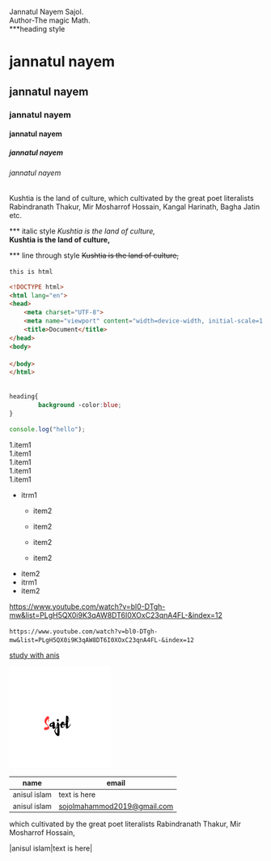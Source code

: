 Jannatul Nayem Sajol.  
Author-The magic Math.  
***heading style
# jannatul nayem
## jannatul nayem
### jannatul nayem
#### jannatul nayem
##### jannatul nayem
###### jannatul nayem
  
<p>Kushtia is the land of culture, which cultivated by the great poet literalists Rabindranath Thakur, Mir Mosharrof Hossain, Kangal Harinath, Bagha Jatin etc.</p>  

*** italic style
<i>Kushtia is the land of culture,</i>  
__Kushtia is the land of culture,__   

*** line through style
~~Kushtia is the land of culture,~~

`this is html`
```html
<!DOCTYPE html>
<html lang="en">
<head>
    <meta charset="UTF-8">
    <meta name="viewport" content="width=device-width, initial-scale=1.0">
    <title>Document</title>
</head>
<body>
    
</body>
</html>
```
```CSS

heading{
        background -color:blue;
}
```
```javascript
console.log("hello");

```

1.item1      
1.item1   
1.item1  
1.item1  
1.item1  

- itrm1 
  - item2 
   - item2 
    - item2 

    - item2 
- item2
- itrm1  
- item2  

https://www.youtube.com/watch?v=bl0-DTgh-mw&list=PLgH5QX0i9K3qAW8DT6I0XOxC23qnA4FL-&index=12


`https://www.youtube.com/watch?v=bl0-DTgh-mw&list=PLgH5QX0i9K3qAW8DT6I0XOxC23qnA4FL-&index=12`

[study with anis](https://www.youtube.com/watch?v=bl0-DTgh-mw&list=PLgH5QX0i9K3qAW8DT6I0XOxC23qnA4FL-&index=12)




<!-- ![profile](Sajol.png) -->

<img src="Sajol.png" height="200" width="200" title="profile image">

| name | email |  
|------|-------|
|anisul islam|text is here|
|anisul islam|sojolmahammod2019@gmail.com|



<p>which cultivated by the great poet literalists Rabindranath Thakur, Mir Mosharrof Hossain,<p>
|anisul islam|text is here|




